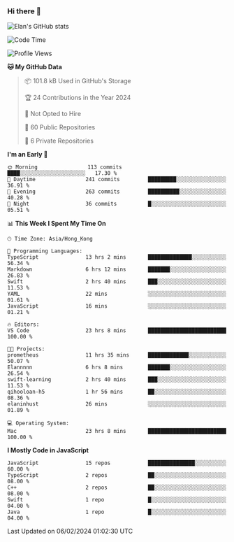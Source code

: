 ### Hi there 👋

![Elan's GitHub stats](https://github-readme-stats.vercel.app/api?username=elaninhust&rank_icon=github)

<!--START_SECTION:waka-->
![Code Time](http://img.shields.io/badge/Code%20Time-23%20hrs%205%20mins-blue)

![Profile Views](http://img.shields.io/badge/Profile%20Views-62-blue)

**🐱 My GitHub Data** 

> 📦 101.8 kB Used in GitHub's Storage 
 > 
> 🏆 24 Contributions in the Year 2024
 > 
> 🚫 Not Opted to Hire
 > 
> 📜 60 Public Repositories 
 > 
> 🔑 6 Private Repositories 
 > 
**I'm an Early 🐤** 

```text
🌞 Morning                113 commits         ████░░░░░░░░░░░░░░░░░░░░░   17.30 % 
🌆 Daytime                241 commits         █████████░░░░░░░░░░░░░░░░   36.91 % 
🌃 Evening                263 commits         ██████████░░░░░░░░░░░░░░░   40.28 % 
🌙 Night                  36 commits          █░░░░░░░░░░░░░░░░░░░░░░░░   05.51 % 
```


📊 **This Week I Spent My Time On** 

```text
🕑︎ Time Zone: Asia/Hong_Kong

💬 Programming Languages: 
TypeScript               13 hrs 2 mins       ██████████████░░░░░░░░░░░   56.34 % 
Markdown                 6 hrs 12 mins       ███████░░░░░░░░░░░░░░░░░░   26.83 % 
Swift                    2 hrs 40 mins       ███░░░░░░░░░░░░░░░░░░░░░░   11.53 % 
YAML                     22 mins             ░░░░░░░░░░░░░░░░░░░░░░░░░   01.61 % 
JavaScript               16 mins             ░░░░░░░░░░░░░░░░░░░░░░░░░   01.21 % 

🔥 Editors: 
VS Code                  23 hrs 8 mins       █████████████████████████   100.00 % 

🐱‍💻 Projects: 
prometheus               11 hrs 35 mins      █████████████░░░░░░░░░░░░   50.07 % 
Elannnnn                 6 hrs 8 mins        ███████░░░░░░░░░░░░░░░░░░   26.54 % 
swift-learning           2 hrs 40 mins       ███░░░░░░░░░░░░░░░░░░░░░░   11.53 % 
qihooloan-h5             1 hr 56 mins        ██░░░░░░░░░░░░░░░░░░░░░░░   08.36 % 
elaninhust               26 mins             ░░░░░░░░░░░░░░░░░░░░░░░░░   01.89 % 

💻 Operating System: 
Mac                      23 hrs 8 mins       █████████████████████████   100.00 % 
```

**I Mostly Code in JavaScript** 

```text
JavaScript               15 repos            ███████████████░░░░░░░░░░   60.00 % 
TypeScript               2 repos             ██░░░░░░░░░░░░░░░░░░░░░░░   08.00 % 
C++                      2 repos             ██░░░░░░░░░░░░░░░░░░░░░░░   08.00 % 
Swift                    1 repo              █░░░░░░░░░░░░░░░░░░░░░░░░   04.00 % 
Java                     1 repo              █░░░░░░░░░░░░░░░░░░░░░░░░   04.00 % 
```




 Last Updated on 06/02/2024 01:02:30 UTC
<!--END_SECTION:waka-->
